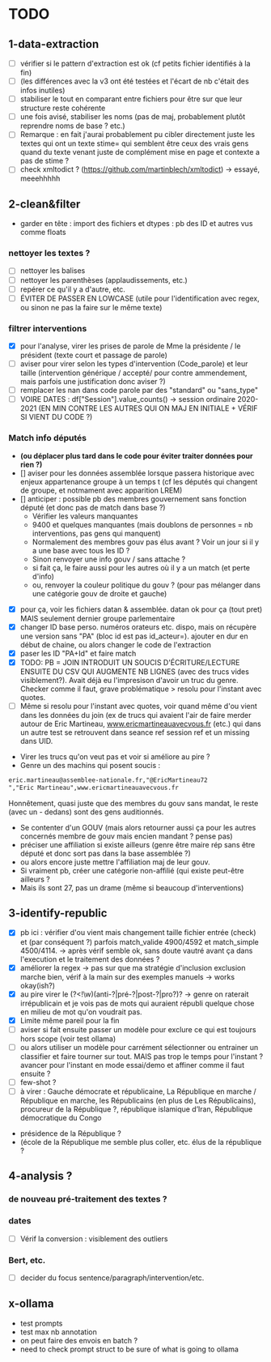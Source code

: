 # TODO

## 1-data-extraction

- [ ] vérifier si le pattern d'extraction est ok (cf petits fichier identifiés à la fin)
- [ ] (les différences avec la v3 ont été testées et l'écart de nb c'était des infos inutiles)
- [ ] stabiliser le tout en comparant entre fichiers pour être sur que leur structure reste cohérente
- [ ] une fois avisé, stabiliser les noms (pas de maj, probablement plutôt reprendre noms de base ? etc.)
- [ ] Remarque : en fait j'aurai probablement pu cibler directement juste les textes qui ont un texte stime= qui semblent être ceux des vrais gens quand du texte venant juste de complément mise en page et contexte a pas de stime ?
- [ ] check xmltodict ? (<https://github.com/martinblech/xmltodict>) -> essayé, meeehhhhh
  
## 2-clean&filter

- garder en tête : import des fichiers et dtypes : pb des ID et autres vus comme floats

### nettoyer les textes ?

- [ ] nettoyer les balises
- [ ] nettoyer les parenthèses (applaudissements, etc.)
- [ ] repérer ce qu'il y a d'autre, etc.
- [ ] ÉVITER DE PASSER EN LOWCASE (utile pour l'identification avec regex, ou sinon ne pas la faire sur le même texte)

### filtrer interventions

- [X] pour l'analyse, virer les prises de parole de Mme la présidente / le président (texte court et passage de parole)
- [ ] aviser pour virer selon les types d'intervention (Code_parole) et leur taille (intervention générique / accepté/ pour contre ammendement, mais parfois une justification donc aviser ?)
- [ ] remplacer les nan dans code parole par des "standard" ou "sans_type"
- [ ] VOIRE DATES : df["Session"].value_counts() -> session ordinaire 2020-2021 (EN MIN CONTRE LES AUTRES QUI ON MAJ EN INITIALE + VÉRIF SI VIENT DU CODE ?)

### Match info députés

- **(ou déplacer plus tard dans le code pour éviter traiter données pour rien ?)**
- [] aviser pour les données assemblée lorsque passera historique avec enjeux appartenance groupe à un temps t (cf les députés qui changent de groupe, et notmament avec apparition LREM)
- [] anticiper : possible pb des membres gouvernement sans fonction député (et donc pas de match dans base ?)
  - Vérifier les valeurs manquantes
  - 9400 et quelques manquantes (mais doublons de personnes = nb interventions, pas gens qui manquent)
  - Normalement des membres gouv pas élus avant ? Voir un jour si il y a une base avec tous les ID ?
  - Sinon renvoyer une info gouv / sans attache ?
  - si fait ça, le faire aussi pour les autres où il y a un match (et perte d'info)
  - ou, renvoyer la couleur politique du gouv ? (pour pas mélanger dans une catégorie gouv de droite et gauche)
- [X] pour ça, voir les fichiers datan & assemblée. datan ok pour ça (tout pret) MAIS seulement dernier groupe parlementaire
- [X] changer ID base perso. numéros orateurs etc. dispo, mais on récupère une version sans "PA" (bloc id est pas id_acteur=). ajouter en dur en début de chaine, ou alors changer le code de l'extraction
- [X] paser les ID "PA+Id" et faire match
- [X] TODO: PB = JOIN INTRODUIT UN SOUCIS D'ÉCRITURE/LECTURE ENSUITE DU CSV QUI AUGMENTE NB LIGNES (avec des trucs vides visiblement?). Avait déjà eu l'impresison d'avoir un truc du genre. Checker comme il faut, grave problématique > resolu pour l'instant avec quotes.
- [ ] Même si resolu pour l'instant avec quotes, voir quand même d'ou vient dans les données du join (ex de trucs qui avaient l'air de faire merder autour de Eric Martineau, www.ericmartineauavecvous.fr (etc.) qui dans un autre test se retrouvent dans seance ref session ref et un missing dans UID.
- Virer les trucs qu'on veut pas et voir si améliore au pire ?
- Genre un des machins qui posent soucis :

```markdown
eric.martineau@assemblee-nationale.fr,"@EricMartineau72
","Eric Martineau",www.ericmartineauavecvous.fr
```

Honnêtement, quasi juste que des membres du gouv sans mandat, le reste (avec un - dedans) sont des gens auditionnés.
- Se contenter d'un GOUV (mais alors retourner aussi ça pour les autres concernés membre de gouv mais encien mandant ? pense pas)
- préciser une affiliation si existe ailleurs (genre être maire rép sans être député et donc sort pas dans la base assemblée ?)
- ou alors encore juste mettre l'affiliation maj de leur gouv.
- Si vraiment pb, créer une catégorie non-affilié (qui existe peut-être ailleurs ?
- Mais ils sont 27, pas un drame (même si beaucoup d'interventions)


## 3-identify-republic

- [x] pb ici : vérifier d'ou vient mais changement taille fichier entrée (check) et (par conséquent ?) parfois match_valide 4900/4592 et match_simple 4500/4114. -> après vérif semble ok, sans doute vautré avant ça dans l'execution et le traitement des données ?
- [X] améliorer la regex -> pas sur que ma stratégie d'inclusion exclusion marche bien, vérif à la main sur des exemples manuels -> works okay(ish?)
- [X] au pire virer le (?<!\w)(anti-?|pré-?|post-?|pro?)? -> genre on raterait irrépublicain et je vois pas de mots qui auraient républi quelque chose en milieu de mot qu'on voudrait pas.
- [X] Limite même pareil pour la fin
- [ ] aviser si fait ensuite passer un modèle pour exclure ce qui est toujours hors scope (voir test ollama)
- [ ] ou alors utiliser un modèle pour carrément sélectionner ou entrainer un classifier et faire tourner sur tout. MAIS pas trop le temps pour l'instant ? avancer pour l'instant en mode essai/demo et affiner comme il faut ensuite ?
- [ ] few-shot ?
- [ ] à virer  : Gauche démocrate et républicaine, La République en marche / République en marche, les Républicains (en plus de Les Républicains), procureur de la République ?, république islamique d’Iran, République démocratique du Congo
- présidence de la République ?
- (école de la République me semble plus coller, etc. élus de la république ?


## 4-analysis ?

### de nouveau pré-traitement des textes ?

### dates

- [ ] Vérif la conversion : visiblement des outliers

### Bert, etc.

- [ ] decider du focus sentence/paragraph/intervention/etc.

## x-ollama

- test prompts
- test max nb annotation
- on peut faire des envois en batch ?
- need to check prompt struct to be sure of what is going to ollama
